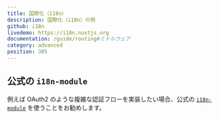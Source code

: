 ```yaml
---
title: 国際化（i18n）
description: 国際化（i18n）の例
github: i18n
livedemo: https://i18n.nuxtjs.org
documentation: /guide/routing#ミドルウェア
category: advanced
position: 305
---
```


## 公式の `i18n-module`

例えば OAuth2 のような複雑な認証フローを実装したい場合、公式の [`i18n-module`](https://github.com/nuxt-community/nuxt-i18n/) を使うことをお勧めします。
